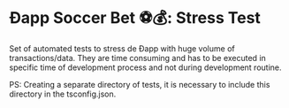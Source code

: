 # Ðapp Soccer Bet ⚽💰: Stress Test

Set of automated tests to stress de Ðapp with huge volume of transactions/data. They are time consuming and has to be executed in specific time of development process and not during development routine.

PS: Creating a separate directory of tests, it is necessary to include this directory in the tsconfig.json.
